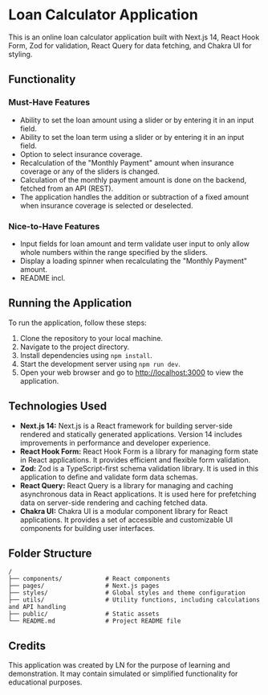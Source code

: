 # Loan Calculator Application

This is an online loan calculator application built with Next.js 14, React Hook Form, Zod for validation, React Query for data fetching, and Chakra UI for styling.

## Functionality

### Must-Have Features

- Ability to set the loan amount using a slider or by entering it in an input field.
- Ability to set the loan term using a slider or by entering it in an input field.
- Option to select insurance coverage.
- Recalculation of the "Monthly Payment" amount when insurance coverage or any of the sliders is changed.
- Calculation of the monthly payment amount is done on the backend, fetched from an API (REST).
- The application handles the addition or subtraction of a fixed amount when insurance coverage is selected or deselected.

### Nice-to-Have Features

- Input fields for loan amount and term validate user input to only allow whole numbers within the range specified by the sliders.
- Display a loading spinner when recalculating the "Monthly Payment" amount.
- README incl.

## Running the Application

To run the application, follow these steps:

1. Clone the repository to your local machine.
2. Navigate to the project directory.
3. Install dependencies using `npm install`.
4. Start the development server using `npm run dev`.
5. Open your web browser and go to [http://localhost:3000](http://localhost:3000) to view the application.

## Technologies Used

- **Next.js 14:** Next.js is a React framework for building server-side rendered and statically generated applications. Version 14 includes improvements in performance and developer experience.
- **React Hook Form:** React Hook Form is a library for managing form state in React applications. It provides efficient and flexible form validation.
- **Zod:** Zod is a TypeScript-first schema validation library. It is used in this application to define and validate form data schemas.
- **React Query:** React Query is a library for managing and caching asynchronous data in React applications. It is used here for prefetching data on server-side rendering and caching fetched data.
- **Chakra UI:** Chakra UI is a modular component library for React applications. It provides a set of accessible and customizable UI components for building user interfaces.

## Folder Structure

```
/
├── components/            # React components
├── pages/                 # Next.js pages
├── styles/                # Global styles and theme configuration
├── utils/                 # Utility functions, including calculations and API handling
├── public/                # Static assets
└── README.md              # Project README file
```

## Credits

This application was created by LN for the purpose of learning and demonstration. It may contain simulated or simplified functionality for educational purposes.
